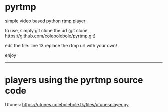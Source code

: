 # pyrtmp
simple video based python rtmp player

to use, simply git clone the url (git clone https://github.com/colebolebole/pyrtmp.git)

edit the file. line 13 replace the rtmp url with your own!

enjoy

---

# players using the pyrtmp source code

Utunes: https://utunes.colebolebole.tk/files/utunesplayer.py
